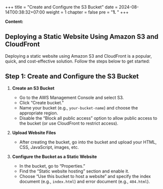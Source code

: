+++
title = "Create and Configure the S3 Bucket"
date = 2024-08-14T00:38:32+07:00
weight = 1
chapter = false
pre = "<b>1. </b>"
+++

**Content:**

## Deploying a Static Website Using Amazon S3 and CloudFront

Deploying a static website using Amazon S3 and CloudFront is a popular, quick, and cost-effective solution. Follow the steps below to get started:

## Step 1: Create and Configure the S3 Bucket

1. **Create an S3 Bucket**

   - Go to the AWS Management Console and select S3.
   - Click “Create bucket.”
   - Name your bucket (e.g., `your-bucket-name`) and choose the appropriate region.
   - Disable the “Block all public access” option to allow public access to the bucket (or use CloudFront to restrict access).

2. **Upload Website Files**

   - After creating the bucket, go into the bucket and upload your HTML, CSS, JavaScript, images, etc.

3. **Configure the Bucket as a Static Website**
   - In the bucket, go to “Properties.”
   - Find the “Static website hosting” section and enable it.
   - Choose “Use this bucket to host a website” and specify the index document (e.g., `index.html`) and error document (e.g., `404.html`).
